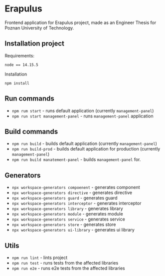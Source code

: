

# Erapulus

Frontend application for Erapulus project, made as an Engineer Thesis for Poznan University of Technology.

## Installation project
Requirements:
```
node == 14.15.5
```
Installation
```
npm install
```

## Run commands
 - `npm rum start` - runs default application (currently `management-panel`)
 - `npm run start management-panel` - runs `management-panel` application

## Build commands
- `npm run build` - builds default application (currently `management-panel`)
- `npm run build-prod` - builds default application for production (currently `management-panel`)
- `npm run build manatement-panel` - builds `management-panel` for.

## Generators
- `npx workspace-generators compoenent` - generates component
- `npx workspace-generators directive` - generates directive
- `npx workspace-generators guard` - generates guard
- `npx workspace-generators interceptor` - generates interceptor
- `npx workspace-generators library` - generates library
- `npx workspace-generators module` - generates module
- `npx workspace-generators service` - generates service
- `npx workspace-generators store` - generates store
- `npx workspace-generators ui-library` - generates ui library

## Utils
- `npm run lint` - lints project
- `npm run test` - runs tests from the affected libraries
- `npm run e2e` - runs e2e tests from the affected libraries
